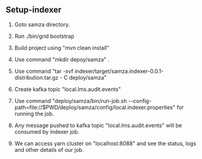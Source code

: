 ## Setup-indexer
1. Goto samza directory.

2. Run ./bin/grid bootstrap

3. Build project  using "mvn clean install"
4. Use command "mkdir depoy/samza" .
5. Use command "tar -xvf indexer/target/samza.indexer-0.0.1-distribution.tar.gz - C deploy/samza" 
6. Create kafka topic "local.lms.audit.events"
7. Use command "deploy/samza/bin/run-job.sh  --config-path=file://$PWD/deploy/samza/config/local.indexer.properties" for running the job.
7. Any message pushed to kafka topic "local.lms.audit.events" will be consumed by indexer job.
9. We can access yarn cluster on "localhost:8088" and see the status, logs and other details of our job.
